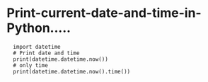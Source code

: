 # Print-current-date-and-time-in-Python.....
  
  
  
      import datetime
      # Print date and time
      print(datetime.datetime.now())
      # only time
      print(datetime.datetime.now().time())



